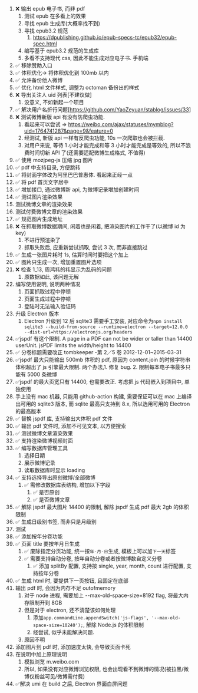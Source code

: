 1.  ❌ 输出 epub 电子书, 而非 pdf
    1.  测试 epub 在多看上的效果
    2.  寻找 epub 生成库(大概率找不到)
    3.  寻找 epub3.2 规范
        1.  https://dpublishing.github.io/epub-specs-tc/epub32/epub-spec.html
    4.  编写基于 epub3.2 规范的生成库
    5.  多看不支持现代 css, 因此不能生成对应电子书. 手机端
2.  ✅ 移除赞助入口
3.  ✅ 体积优化-> 将体积优化到 100mb 以内
4.  ✅ 允许备份他人微博
5.  ✅ 优化 html 文件样式, 调整为 octoman 备份出的样式
6.  ❌ 导出关注人 uid 列表[不建议做]
    1.  没意义, 不如新起一个项目
7.  ✅ 解决用户名折行问题[https://github.com/YaoZeyuan/stablog/issues/33]
8.  ❌ 测试微博新版 api 有没有防爬虫功能.
    1.  看起来可以尝试 => https://weibo.com/ajax/statuses/mymblog?uid=1764741287&page=9&feature=0
    2.  经测试, 新版 api 一样有反爬虫功能, 10s 一次爬取也会被拦截.
    3.  对用户来说, 等待 1 小时才能完成和等 3 小时才能完成是等效的, 所以不浪费时间切新 API 了(还需要适配微博生成格式, 不值得)
9.  ✅ 使用 mozjpeg-js 压缩 jpg 图片
10. ✅ pdf 中支持目录, 方便跳转
11. ✅ 将封面字体改为阿里巴巴普惠体. 看起来正经一点
12. ✅ 将 pdf 首页文字居中
13. ✅ 增加接口, 通过微博新 api, 为微博记录增加创建时间
14. ✅ 测试图片渲染效果
15. 测试微博文章的渲染效果
16. 测试付费微博文章的渲染效果
17. ✅ 规范图片生成地址
18. ❌ 在抓取微博数据期间, 闲着也是闲着, 把渲染图片的工作干了(以微博 id 为 key)
    1.  不进行预渲染了
    2.  抓取失败后, 应重新尝试抓取, 尝试 3 次, 而非直接跳过
19. ✅ 生成一张图片耗时 1s, 估算时间时要把这个加上
20. ✅ 图片只生成一次, 增加重置图片选项
21. ❌ 检查 1_13, 周鸿祎的祎显示为乱码的问题
    1.  原数据如此, 该问题无解
22. 编写使用说明, 说明两种情况
    1.  页面抓取过程中停顿
    2.  页面生成过程中停顿
    3.  登陆时无法输入验证码
23. 升级 Electron 版本
    1.  Electron 升级到 12 后 sqlite3 需要手工安装, 对应命令为`npm install sqlite3 --build-from-source --runtime=electron --target=12.0.0 --dist-url=https://electronjs.org/headers`
24. ✅jspdf 有这个限制. A page in a PDF can not be wider or taller than 14400 userUnit. jsPDF limits the width/height to 14400
25. ✅ 分卷标题需要改正 tombkeeper -第 2／5 卷 2012-12-01~2015-03-31
26. ✅jspdf 最大只能输出 500mb 体积的 pdf, 原因为 content.join 的时候字符串体积超出了 js 引擎最大限制. 两个办法,1. 修复 bug. 2. 限制每本电子书最多只能有 5000 条微博
27. ✅jspdf 的最大页宽只有 14400, 也需要改正. 考虑把 js 代码嵌入到项目中, 单独使用
28. 手上没有 mac 机器, 只能用 github-action 构建, 需要保证可以在 mac 上编译出可用的 sqlite3 版本, 而 sqlite 最高只支持到 8.x, 所以选用可用的 Electron 的最高版本
29. ✅ 替换 jspdf 库, 支持输出大体积 pdf 文件
30. ✅ 输出 pdf 文件时, 添加不可见文本, 以方便搜索
31. ✅ 测试微博文章渲染效果
32. ✅ 支持渲染微博视频封面
33. ✅ 编写数据库管理工具
    1.  选择日期
    2.  展示微博记录
    3.  读取数据库时显示 loading
34. ✅ 支持选择导出原创微博/全部微博
    1.  ✅ 需修改数据库表结构, 增加以下字段
        1.  ✅ 是否原创
        2.  ✅ 是否微博文章
35. ✅ 解除 jspdf 最大图片 14400 的限制, 解除 jspdf 生成 pdf 最大 2gb 的体积限制
36. ✅ 生成日级别书签, 而非只是月级别
37. 测试
38. ✅ 添加按年分卷功能
39. ✅ 页面 title 要按年月日生成
    1.  ✅ 废除指定分页功能, 统一按`年-月-日`生成, 模板上可以加`下一天`标签
    2.  ✅ 需要支持自动分卷, 按年自动分卷或者按微博数自定义分卷
        1.  ✅ 添加 splitBy 配置, 支持按 single, year, month, count 进行配置, 支持按年分卷
40. ✅ 生成 html 时, 要提供下一页按钮, 且固定在底部
41. 输出 pdf 时, 会因为内存不足 outofmemory
    1.  对于 node 进程, 需要加上 --max-old-space-size=8192 flag, 将最大内存限制开到 8GB
    2.  但是对于 electron, 还不清楚该如何处理
        1.  添加`app.commandLine.appendSwitch('js-flags', '--max-old-space-size=10240');`, 解除 Node.js 的体积限制
        2.  经尝试, 似乎未能解决问题.
    3.  原因不明
42. 添加图片到 pdf 时, 添加速度太快, 会导致页面卡死
43. 在说明中加上原理说明
    1.  模拟浏览 m.weibo.com
    2.  所以, 如果没有对应微博浏览权限, 也会出现看不到微博的情况(被拉黑/微博仅粉丝可见/微博需付费)
44. ✅解决 umi 在 build 之后, Electron 界面白屏问题
